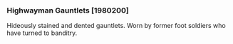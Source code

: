 ### Highwayman Gauntlets [1980200]

Hideously stained and dented gauntlets. Worn by former foot soldiers who have turned to banditry.